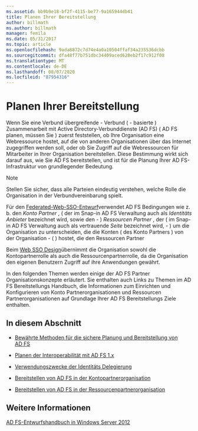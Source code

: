 ```yaml
---
ms.assetid: bb9b9e18-bf2f-4115-be77-9a165944db41
title: Planen Ihrer Bereitstellung
author: billmath
ms.author: billmath
manager: femila
ms.date: 05/31/2017
ms.topic: article
ms.openlocfilehash: 9ada8872c7d74e4a0a10504ffaf34a235536dcbb
ms.sourcegitcommit: dfa48f77b751dbc34409aced628eb2f17c912f08
ms.translationtype: MT
ms.contentlocale: de-DE
ms.lasthandoff: 08/07/2020
ms.locfileid: "87954316"
---
```

# <a name="planning-your-deployment"></a>Planen Ihrer Bereitstellung

Wenn Sie eine Verbund übergreifende \- Verbund \( \- basierte \) Zusammenarbeit mit Active Directory-Verbunddienste (AD FS) \( AD FS planen, müssen Sie \) zuerst feststellen, ob Ihre Organisation eine Webressource hostet, auf die von anderen Organisationen über das Internet zugegriffen werden soll, oder ob Sie Zugriff auf die Webressourcen für Mitarbeiter in Ihrer Organisation bereitstellen. Diese Bestimmung wirkt sich darauf aus, wie Sie AD FS bereitstellen, und ist für die Planung Ihrer AD FS-Infrastruktur von grundlegender Bedeutung.

> [!NOTE]
> Stellen Sie sicher, dass alle Parteien eindeutig verstehen, welche Rolle die Organisation in der Verbundvereinbarung spielt.

Für den [Federated-Web-SSO-Entwurf](Federated-Web-SSO-Design.md)verwendet AD FS Bedingungen wie z. b. den *Konto Partner* , \( der im Snap-in AD FS Verwaltung auch als *Identitäts Anbieter* bezeichnet wird, sowie den \- \) *Ressourcen Partner* , der \( im Snap-in AD FS Verwaltung auch als vertrauende *Seite* bezeichnet wird, \- \) um die Organisation zu unterscheiden, die die Konten \( des Konto Partners \) von der Organisation \- \( \) hostet, die den Ressourcen Partner

Beim [Web SSO Design](Web-SSO-Design.md)übernimmt die Organisation sowohl die Kontopartnerrolle als auch die Ressourcenpartnerrolle, da die Organisation den eigenen Benutzern Zugriff auf ihre Anwendungen gewährt.

In den folgenden Themen werden einige der AD FS Partner Organisationskonzepte erläutert. Sie enthalten auch Links zu Themen im AD FS Bereitstellungs Handbuch, die Informationen zum Einrichten und Konfigurieren von Konto Partnerorganisationen und Ressourcen Partnerorganisationen auf Grundlage Ihrer AD FS Bereitstellungs Ziele enthalten.

## <a name="in-this-section"></a>In diesem Abschnitt

-   [Bewährte Methoden für die sichere Planung und Bereitstellung von AD FS](Best-Practices-for-Secure-Planning-and-Deployment-of-AD-FS.md)

-   [Planen der Interoperabilität mit AD FS 1.x](Planning-for-Interoperability-with-AD-FS-1.x.md)

-   [Verwendungszwecke der Identitäts Delegierung](When-to-Use-Identity-Delegation.md)

-   [Bereitstellen von AD FS in der Kontopartnerorganisation](Deploying-AD-FS-in-the-Account-Partner-Organization-2012.md)

-   [Bereitstellen von AD FS in der Ressourcenpartnerorganisation](Deploying-AD-FS-in-the-Resource-Partner-Organization-2012.md)

## <a name="see-also"></a>Weitere Informationen
[AD FS-Entwurfshandbuch in Windows Server 2012](AD-FS-Design-Guide-in-Windows-Server-2012.md)


